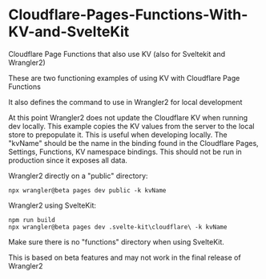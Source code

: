 # Cloudflare-Pages-Functions-With-KV-and-SvelteKit

Cloudflare Page Functions that also use KV (also for Sveltekit and Wrangler2)

These are two functioning examples of using KV with Cloudflare Page Functions

It also defines the command to use in Wrangler2 for local development

At this point Wrangler2 does not update the Cloudflare KV when running dev locally.
This example copies the KV values from the server to the local store to prepopulate it.
This is useful when developing locally.  The "kvName" should be the name in the binding
found in the Cloudflare Pages, Settings, Functions, KV namespace bindings.  This should 
not be run in production since it exposes all data.

Wrangler2 directly on a "public" directory:
```
npx wrangler@beta pages dev public -k kvName
```
Wrangler2 using SvelteKit:
```
npm run build
npx wrangler@beta pages dev .svelte-kit\cloudflare\ -k kvName
```

Make sure there is no "functions" directory when using SvelteKit.

This is based on beta features and may not work in the final release of Wrangler2
